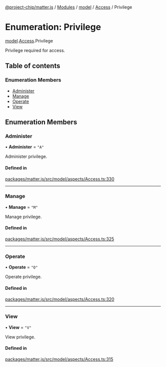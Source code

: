 [@project-chip/matter.js](../README.md) / [Modules](../modules.md) / [model](../modules/model.md) / [Access](../modules/model.Access.md) / Privilege

# Enumeration: Privilege

[model](../modules/model.md).[Access](../modules/model.Access.md).Privilege

Privilege required for access.

## Table of contents

### Enumeration Members

- [Administer](model.Access.Privilege.md#administer)
- [Manage](model.Access.Privilege.md#manage)
- [Operate](model.Access.Privilege.md#operate)
- [View](model.Access.Privilege.md#view)

## Enumeration Members

### Administer

• **Administer** = ``"A"``

Administer privilege.

#### Defined in

[packages/matter.js/src/model/aspects/Access.ts:330](https://github.com/project-chip/matter.js/blob/0c058ae17fdba4c0b89b8b13c309011d51782299/packages/matter.js/src/model/aspects/Access.ts#L330)

___

### Manage

• **Manage** = ``"M"``

Manage privilege.

#### Defined in

[packages/matter.js/src/model/aspects/Access.ts:325](https://github.com/project-chip/matter.js/blob/0c058ae17fdba4c0b89b8b13c309011d51782299/packages/matter.js/src/model/aspects/Access.ts#L325)

___

### Operate

• **Operate** = ``"O"``

Operate privilege.

#### Defined in

[packages/matter.js/src/model/aspects/Access.ts:320](https://github.com/project-chip/matter.js/blob/0c058ae17fdba4c0b89b8b13c309011d51782299/packages/matter.js/src/model/aspects/Access.ts#L320)

___

### View

• **View** = ``"V"``

View privilege.

#### Defined in

[packages/matter.js/src/model/aspects/Access.ts:315](https://github.com/project-chip/matter.js/blob/0c058ae17fdba4c0b89b8b13c309011d51782299/packages/matter.js/src/model/aspects/Access.ts#L315)
